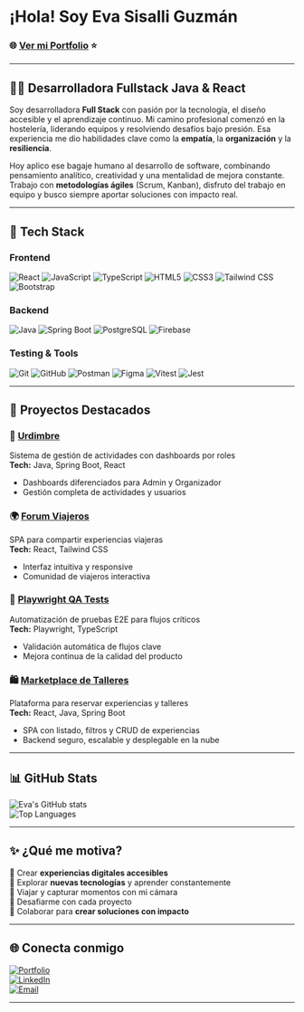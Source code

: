# ¡Hola! Soy Eva Sisalli Guzmán

### 🌐 [**Ver mi Portfolio**](https://eva-portfolio.lovable.app/) ⭐

---

## 👩‍💻 Desarrolladora Fullstack Java & React

Soy desarrolladora **Full Stack** con pasión por la tecnología, el diseño accesible y el aprendizaje continuo. Mi camino profesional comenzó en la hostelería, liderando equipos y resolviendo desafíos bajo presión. Esa experiencia me dio habilidades clave como la **empatía**, la **organización** y la **resiliencia**.

Hoy aplico ese bagaje humano al desarrollo de software, combinando pensamiento analítico, creatividad y una mentalidad de mejora constante. Trabajo con **metodologías ágiles** (Scrum, Kanban), disfruto del trabajo en equipo y busco siempre aportar soluciones con impacto real.

---

## 🚀 Tech Stack

### **Frontend**
![React](https://img.shields.io/badge/React-20232A?style=for-the-badge&logo=react&logoColor=61DAFB)
![JavaScript](https://img.shields.io/badge/JavaScript-F7DF1E?style=for-the-badge&logo=javascript&logoColor=black)
![TypeScript](https://img.shields.io/badge/TypeScript-007ACC?style=for-the-badge&logo=typescript&logoColor=white)
![HTML5](https://img.shields.io/badge/HTML5-E34F26?style=for-the-badge&logo=html5&logoColor=white)
![CSS3](https://img.shields.io/badge/CSS3-1572B6?style=for-the-badge&logo=css3&logoColor=white)
![Tailwind CSS](https://img.shields.io/badge/Tailwind_CSS-38B2AC?style=for-the-badge&logo=tailwind-css&logoColor=white)
![Bootstrap](https://img.shields.io/badge/Bootstrap-563D7C?style=for-the-badge&logo=bootstrap&logoColor=white)

### **Backend**
![Java](https://img.shields.io/badge/Java-ED8B00?style=for-the-badge&logo=java&logoColor=white)
![Spring Boot](https://img.shields.io/badge/Spring_Boot-6DB33F?style=for-the-badge&logo=spring-boot&logoColor=white)
![PostgreSQL](https://img.shields.io/badge/PostgreSQL-316192?style=for-the-badge&logo=postgresql&logoColor=white)
![Firebase](https://img.shields.io/badge/Firebase-FFCA28?style=for-the-badge&logo=firebase&logoColor=black)

### **Testing & Tools**
![Git](https://img.shields.io/badge/Git-F05032?style=for-the-badge&logo=git&logoColor=white)
![GitHub](https://img.shields.io/badge/GitHub-100000?style=for-the-badge&logo=github&logoColor=white)
![Postman](https://img.shields.io/badge/Postman-FF6C37?style=for-the-badge&logo=postman&logoColor=white)
![Figma](https://img.shields.io/badge/Figma-F24E1E?style=for-the-badge&logo=figma&logoColor=white)
![Vitest](https://img.shields.io/badge/Vitest-6E9F18?style=for-the-badge&logo=vitest&logoColor=white)
![Jest](https://img.shields.io/badge/Jest-C21325?style=for-the-badge&logo=jest&logoColor=white)

---

## 📂 Proyectos Destacados

### 🧵 [**Urdimbre**](https://github.com/miskybox/Urdimbre_Frontend.git)  
Sistema de gestión de actividades con dashboards por roles  
**Tech:** Java, Spring Boot, React  
- Dashboards diferenciados para Admin y Organizador  
- Gestión completa de actividades y usuarios  

### 🌍 [**Forum Viajeros**](https://github.com/miskybox/Forum_frontend.git)  
SPA para compartir experiencias viajeras  
**Tech:** React, Tailwind CSS  
- Interfaz intuitiva y responsive  
- Comunidad de viajeros interactiva  

### 🧪 [**Playwright QA Tests**](https://github.com/miskybox/playwright-tests)  
Automatización de pruebas E2E para flujos críticos  
**Tech:** Playwright, TypeScript  
- Validación automática de flujos clave  
- Mejora continua de la calidad del producto  

### 🛍️ [**Marketplace de Talleres**](https://github.com/miskybox/marketplace.git)  
Plataforma para reservar experiencias y talleres  
**Tech:** React, Java, Spring Boot  
- SPA con listado, filtros y CRUD de experiencias  
- Backend seguro, escalable y desplegable en la nube  

---

## 📊 GitHub Stats

![Eva's GitHub stats](https://github-readme-stats.vercel.app/api?username=miskybox&show_icons=true&theme=radical)  
![Top Languages](https://github-readme-stats.vercel.app/api/top-langs/?username=miskybox&layout=compact&theme=radical)

---

## ✨ ¿Qué me motiva?

🎨 Crear **experiencias digitales accesibles**  
🚀 Explorar **nuevas tecnologías** y aprender constantemente  
📸 Viajar y capturar momentos con mi cámara  
🧠 Desafiarme con cada proyecto  
🤝 Colaborar para **crear soluciones con impacto**

---

## 🌐 Conecta conmigo

[![Portfolio](https://img.shields.io/badge/Portfolio-Eva_Sisalli-6A5ACD?style=for-the-badge&logo=web&logoColor=white)](https://eva-portfolio.lovable.app/)  
[![LinkedIn](https://img.shields.io/badge/LinkedIn-Eva_Sisalli-0077B5?style=for-the-badge&logo=linkedin&logoColor=white)]((https://www.linkedin.com/in/eva-sisalli-guzman/))  
[![Email](https://img.shields.io/badge/Email-e.sisalli@yahoo.com-D14836?style=for-the-badge&logo=gmail&logoColor=white)](mailto:e.sisalli@yahoo.com)

---

